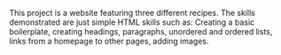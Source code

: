 This project is a website featuring three different recipes. The skills demonstrated are just simple HTML skills such as: Creating a basic boilerplate, creating headings, paragraphs, unordered and ordered lists, links from a homepage to other pages, adding images.